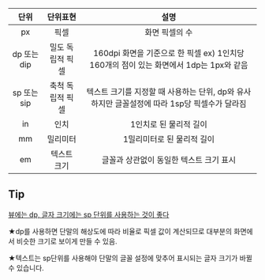 |    단위     |     단위표현     |                             설명                             |
| :---------: | :--------------: | :----------------------------------------------------------: |
|     px      |       픽셀       |                        화면 픽셀의 수                        |
| dp 또는 dip | 밀도 독립적 픽셀 | 160dpi 화면을 기준으로 한 픽셀 ex) 1인치당 160개의 점이 있는 화면에서 1dp는 1px와 같음 |
| sp 또는 sip | 축척 독립적 픽셀 | 텍스트 크기를 지정할 때 사용하는 단위, dp와 유사하지만 글꼴설정에 따라 1sp당 픽셀수가 달라짐 |
|     in      |       인치       |                    1인치로 된 물리적 길이                    |
|     mm      |     밀리미터     |                  1밀리미터로 된 물리적 길이                  |
|     em      |   텍스트 크기    |           글꼴과 상관없이 동일한 텍스트 크기 표시            |

<H2>Tip
</h2>

<u>뷰에는 dp, 글자 크기에는 sp 단위를 사용하는 것이 좋다</u>

★dp를 사용하면 단말의 해상도에 따라 비율로 픽셀 값이 계산되므로 대부분의 화면에서 비슷한 크기로 보이게 만들 수 있음.

★텍스트는 sp단위를 사용해야 단말의 글꼴 설정에 맞추어 표시되는 글자 크기가 바뀔 수 있습니다.

